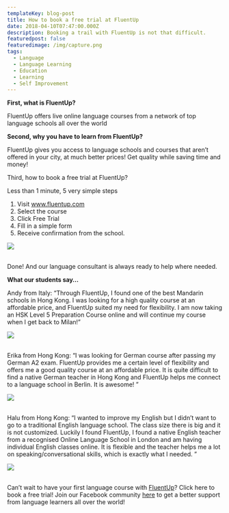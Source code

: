 ```yaml
---
templateKey: blog-post
title: How to book a free trial at FluentUp
date: 2018-04-10T07:47:00.000Z
description: Booking a trail with FluentUp is not that difficult.
featuredpost: false
featuredimage: /img/capture.png
tags:
  - Language
  - Language Learning
  - Education
  - Learning
  - Self Improvement
---
```

**First, what is FluentUp?** 

FluentUp offers live online language courses from a network of top language schools all over the world



**Second, why you have to learn from FluentUp?**

FluentUp gives you access to language schools and courses that aren’t offered in your city, at much better prices! Get quality while saving time and money!



Third, how to book a free trial at FluentUp?

Less than 1 minute, 5 very simple steps

1. Visit [www.fluentup.com ](https://fluentup.com/)
2.  Select the course
3. Click Free Trial 
4. Fill in a simple form
5. Receive confirmation from the school.

![](/img/1_pbhufyhfv1wdrpjbsepajg.png)

<br>Done! And our language consultant is always ready to help where needed.

**What our students say…**

Andy from Italy: “Through FluentUp, I found one of the best Mandarin schools in Hong Kong. I was looking for a high quality course at an affordable price, and FluentUp suited my need for flexibility. I am now taking an HSK Level 5 Preparation Course online and will continue my course when I get back to Milan!”

![](/img/1_q2vxp9cu5_uc-2uconkzzw.png)

<br>Erika from Hong Kong: “I was looking for German course after passing my German A2 exam. FluentUp provides me a certain level of flexibility and offers me a good quality course at an affordable price. It is quite difficult to find a native German teacher in Hong Kong and FluentUp helps me connect to a language school in Berlin. It is awesome! ”

![](/img/1_cgzmeqps8zluifr6ax3dlq.jpeg)

<br>Halu from Hong Kong: “I wanted to improve my English but I didn’t want to go to a traditional English language school. The class size there is big and it is not customized. Luckily I found FluentUp, I found a native English teacher from a recognised Online Language School in London and am having individual English classes online. It is flexible and the teacher helps me a lot on speaking/conversational skills, which is exactly what I needed. ”

![](/img/1_vxwo5bysi5hkiq14hbrpja.jpeg)

<br>Can’t wait to have your first language course with [FluentUp](https://www.facebook.com/groups/fluentuplanguageexchange/)? Click here to book a free trial! Join our Facebook community [here](https://www.facebook.com/groups/fluentuplanguageexchange/) to get a better support from language learners all over the world!
